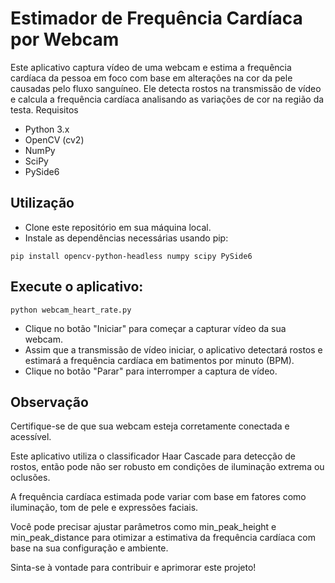 # Estimador de Frequência Cardíaca por Webcam

Este aplicativo captura vídeo de uma webcam e estima a frequência cardíaca da pessoa em foco com base em alterações na cor da pele causadas pelo fluxo sanguíneo. Ele detecta rostos na transmissão de vídeo e calcula a frequência cardíaca analisando as variações de cor na região da testa.
Requisitos

- Python 3.x
- OpenCV (cv2)
- NumPy
- SciPy
- PySide6

## Utilização

- Clone este repositório em sua máquina local.
- Instale as dependências necessárias usando pip:

`pip install opencv-python-headless numpy scipy PySide6`

## Execute o aplicativo:

`python webcam_heart_rate.py`

- Clique no botão "Iniciar" para começar a capturar vídeo da sua webcam.
- Assim que a transmissão de vídeo iniciar, o aplicativo detectará rostos e estimará a frequência cardíaca em batimentos por minuto (BPM).
- Clique no botão "Parar" para interromper a captura de vídeo.

## Observação

Certifique-se de que sua webcam esteja corretamente conectada e acessível.

Este aplicativo utiliza o classificador Haar Cascade para detecção de rostos, então pode não ser robusto em condições de iluminação extrema ou oclusões.

A frequência cardíaca estimada pode variar com base em fatores como iluminação, tom de pele e expressões faciais.

Você pode precisar ajustar parâmetros como min_peak_height e min_peak_distance para otimizar a estimativa da frequência cardíaca com base na sua configuração e ambiente.

Sinta-se à vontade para contribuir e aprimorar este projeto!